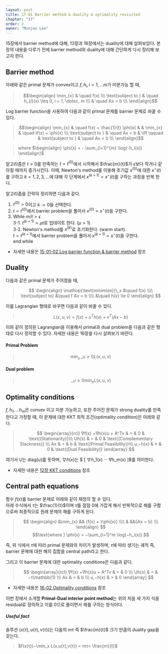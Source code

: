 ```yaml
---
layout: post
title: 17-01 Barrier method & duality & optimality revisited
chapter: "17"
order: 2
owner: "Minjoo Lee"
---
```


15장에서 barrier method에 대해, 13장과 16장에서는 duality에 대해 살펴보았다.
본 장의 내용을 다루기 전에 barrier method와 duality에 대해 간단하게 다시 정리해 보고자 한다.



## Barrier method
아래와  같은 primal 문제가 convex이고 $f, h_i , i = 1, . . . m$가 미분가능 할 때,   
> $$\begin{align}
\min_{x} & \quad f(x) \\\
\text{subject to } & \quad h_{i}(x) \leq 0, i = 1, \dotsc, m \\\
& \quad Ax = b \\\
\end{align}$$

Log barrier function을 사용하여 다음과 같이 primal 문제를 barrier 문제로 바꿀 수 있다.

> $$\begin{align}
\min_{x} & \quad f(x) + \frac{1}{t} \phi(x) & & \min_{x} & \quad tf(x) + \phi(x) \\\
\text{subject to } & \quad Ax = b & \iff \qquad & \text{subject to } & \quad Ax = b \\\
\end{align}$$

> where $\begin{align}
\phi(x) = - \sum_{i=1}^{m} \log(-h_i(x))
\end{align}$

알고리즘은 $t > 0$를 만족하는 $t = t^{(0)}$에서 시작해서 $\frac{m}{t}$가 $\epsilon$보다 작거나 같아질 때까지 증가시킨다. 이때, Newton's method를 이용해 초기값 $x^{(0)}$에 대한 $x^{\star}(t)$를 구하고 $k = 1, 2, 3, . . .$에 대해 각 단계에서  $x^{(k+1)} = x^{\star}(t)$를 구하는 과정을 반복 한다.

알고리즘을 간략히 정리하면 다음과 같다.

1. $t^{(0)} \gt 0$이고 $k := 0$을 선택한다.
2. $t = t^{(0)}$에서 barrier problem을 풀어서 $x^{(0)} = x^{\star}(t)$을 구한다.
3. While $m/t \gt \epsilon$ <br>
  3-1. $t^{(k+1)} = µt$로 업데이트 한다. $(µ > 1)$ <br>
  3-2. Newton's method를 $x^{(k)}$로 초기화한다. (warm start)<br>
        $t = t^{(k+1)}$에서 barrier problem을 풀어서 $x^{(k+1)} = x^{\star}(t)$을 구한다.<br>
  end while<br>

* 자세한 내용은  [15-01-02 Log barrier function & barrier method](https://wikidocs.net/21305) 참조
## Duality
다음과 같은 primal 문제가 주어졌을 때, 
>$$
>\begin{align}
>    \mathop{\text{minimize}}\_x &\quad f(x) \\\\
>    \text{subject to} &\quad f Ax = b \\\\
>    &\quad h(x) \le 0
>\end{align}
>$$

이를 Lagrangian 형태로 바꾸면 다음과 같이 바꿀 수 있다.
>$$
>L(x,u,v) = f(x) + u^Th(x) + v^T(Ax - b)
>$$

이와 같이 정의된 Lagrangian을 이용해서 primal과 dual problem을 다음과 같은 형태로 다시 정의할 수 있다. 자세한 내용은 16장을 다시 살펴보기 바란다.</br>
#### Primal Problem
>$$
>\min_x \mathop{\max_{u,v}}\_{u \geq 0} L(x,u,v)
>$$

#### Dual problem
>$$
>\mathop{\max_{u,v}}\_{u \geq 0} \min_x L(x,u,v)
>$$

## Optimality conditions

$f,h_1,...h_m$은 convex 이고 미분 가능하고, 또한 주어진 문제가 strong duality를 만족한다고 가정할 때, 이 문제에 대한 KKT 최적 조건(optimality condition)은 아래와 같다.

> $$
> \begin{array}{rcl}
> ∇f(x) +∇h(x)u + A^Tv & = & 0 & \text{(Stationarity)}\\\
>  Uh(x) & = & 0 & \text{(Complementary Slackness)} \\\
> Ax & = & b & \text{(Primal Feasibility)}\\\
> u,−h(x)  & ≥ & 0 & \text{(Dual Feasibility)}
> \end{array}
> $$

여기서 $U$는 $\text{diag}(u)$를 뜻하며, $∇h(x)$는 $ \[ ∇h_1(x) ··· ∇h_m(x) \]$를 의미한다.

* 자세한 내용은 [12장 KKT conditions](https://wikidocs.net/20959) 참조

## Central path equations
함수 $f(x)$를 barrier 문제로 아래와 같이 재정의 할 수 있다.</br>
아래 수식에서 $τ$는 $\frac{1}{t}$이며 $\tau$를 점점 0에 가깝게 해서 반복적으로 해를 구함으로써 최종적으로 원래 문제의 해를 구하게 된다.

>$$
>\begin{align}
>    &\min_{x} && {f(x) + τ\phi(x)} \\\\
>    & &&{Ax = b} \\\
>\end{align}
>$$
> $$\text{where } \phi(x) = −\sum_{i=1}^m \log(−h_i(x)).$$

즉, 위 식에서 $τ$에 따라 primal 문제와의 차이가 발생하며, $τ$에 따라 생기는 궤적 즉, barrier 문제에 대한 해의 집합을 central path라고 한다.

그리고 이 barrier 문제에 대한 optimality conditions은 다음과 같다.
> $$
> \begin{array}{rcl}
> ∇f(x) +∇h(x)u + A^Tv  & = & 0 \\\
> Uh(x) & = & −τ\mathbb{1} \\\
> Ax & = & b \\\
> u,−h(x)  & > & 0
> \end{array}
> $$
 
* 자세한 내용은 [16-02 Optimality conditions](https://wikidocs.net/22012) 참조

이번 장에서 소개할 **Primal-Dual interior point method**는 위의 처음 세 가지 식을 residual로 정의하고 이를 $0$으로 줄이면서 해를 구하는 방식이다.

##### Useful fact
솔루션 $(x(τ),u(τ),v(τ))$는 다음의 $mτ$ 즉 $\frac{m}{t}$ 크기 만큼의 duality gap을 갖는다.
> $f(x(τ))−\min_x L(x,u(τ),v(τ)) = mτ= \frac{m}{t}$

